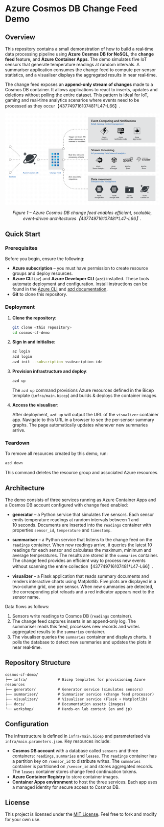 # Azure Cosmos DB Change Feed Demo

## Overview

This repository contains a small demonstration of how to build a real‑time data
processing pipeline using **Azure Cosmos DB for NoSQL**, the **change feed**
feature, and **Azure Container Apps**.  The demo simulates five IoT sensors
that generate temperature readings at random intervals.  A summariser
application consumes the change feed to compute per‑sensor statistics, and a
visualiser displays the aggregated results in near real‑time.

The change feed exposes an **append‑only stream of changes** made to a Cosmos
DB container.  It allows applications to react to inserts, updates and
deletions without polling the entire dataset.  This pattern is ideal for
IoT, gaming and real‑time analytics scenarios where events need to be
processed as they occur【437749716107481†L47-L66】.

<div align="center">
  <img src="docs/assets/change_feed_overview.png" alt="Change feed architecture diagram" width="600" />
  <p><em>Figure 1 – Azure Cosmos DB change feed enables efficient, scalable, event‑driven architectures【437749716107481†L47-L66】.</em></p>
</div>

## Quick Start

### Prerequisites

Before you begin, ensure the following:

* **Azure subscription** – you must have permission to create resource groups
  and deploy resources.
* **Azure CLI** (`az`) and **Azure Developer CLI** (`azd`) installed.  These
  tools automate deployment and configuration.  Install instructions can be
  found in the [Azure CLI](https://aka.ms/install-azure-cli) and
  [azd documentation](https://aka.ms/azd).
* **Git** to clone this repository.

### Deployment

1. **Clone the repository**:

   ```bash
   git clone <this repository>
   cd cosmos-cf-demo
   ```

2. **Sign in and initialise**:

   ```bash
   az login
   azd login
   azd init --subscription <subscription-id>
   ```

3. **Provision infrastructure and deploy**:

   ```bash
   azd up
   ```

   The `azd up` command provisions Azure resources defined in the Bicep
   template (`infra/main.bicep`) and builds & deploys the container images.

4. **Access the visualiser**:

   After deployment, `azd up` will output the URL of the `visualizer`
   container app.  Navigate to this URL in a browser to see the per‑sensor
   summary graphs.  The page automatically updates whenever new summaries
   arrive.

### Teardown

To remove all resources created by this demo, run:

```bash
azd down
```

This command deletes the resource group and associated Azure resources.

## Architecture

The demo consists of three services running as Azure Container Apps and a
Cosmos DB account configured with change feed enabled:

* **generator** – a Python service that simulates five sensors.  Each
  sensor emits temperature readings at random intervals between 1 and
  10 seconds.  Documents are inserted into the `readings` container with
  properties `sensor_id`, `temperature` and `timestamp`.

* **summariser** – a Python service that listens to the change feed on the
  `readings` container.  When new readings arrive, it queries the latest
  10 readings for each sensor and calculates the maximum, minimum and
  average temperatures.  The results are stored in the `summaries`
  container.  The change feed provides an efficient way to process new
  events without scanning the entire collection【437749716107481†L47-L66】.

* **visualizer** – a Flask application that reads summary documents and
  renders interactive charts using Matplotlib.  Five plots are displayed in
  a two‑column grid, one per sensor.  When new summaries are detected, the
  corresponding plot reloads and a red indicator appears next to the sensor
  name.

Data flows as follows:

1. Sensors write readings to Cosmos DB (`readings` container).
2. The change feed captures inserts in an append‑only log.  The summariser
   reads this feed, processes new records and writes aggregated results to
   the `summaries` container.
3. The visualiser queries the `summaries` container and displays
   charts.  It polls the database to detect new summaries and updates the
   plots in near real‑time.

## Repository Structure

```
cosmos-cf-demo/
├── infra/              # Bicep templates for provisioning Azure resources
├── generator/          # Generator service (simulates sensors)
├── summariser/         # Summariser service (change feed processor)
├── visualizer/         # Visualiser service (Flask + Matplotlib)
├── docs/               # Documentation assets (images)
└── workshop/           # Hands‑on lab content (en and jp)
```

## Configuration

The infrastructure is defined in `infra/main.bicep` and parameterised via
`infra/main.parameters.json`.  Key resources include:

* **Cosmos DB account** with a database called `sensors` and three
  containers: `readings`, `summaries` and `leases`.  The `readings`
  container has a partition key on `/sensor_id` to distribute writes.  The
  `summaries` container is partitioned on `/sensor_id` and stores
  aggregated records.  The `leases` container stores change feed
  continuation tokens.
* **Azure Container Registry** to store container images.
* **Container Apps environment** to host the three services.  Each app
  uses a managed identity for secure access to Cosmos DB.

## License

This project is licensed under the [MIT License](LICENSE).  Feel free to
fork and modify for your own use.
